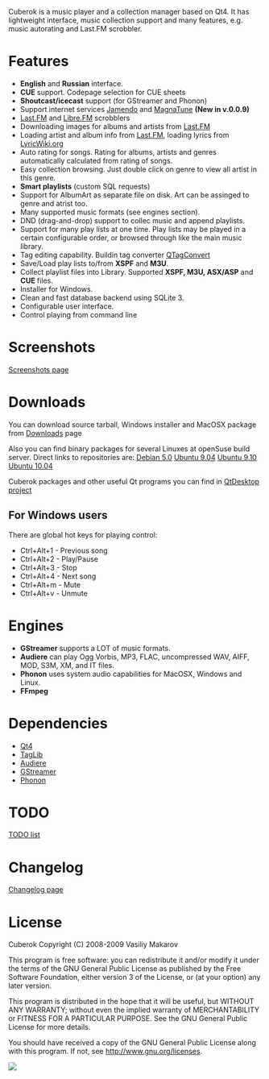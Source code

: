 Cuberok is a music player and a collection manager based on Qt4. It has lightweight interface, music collection support and many features, e.g. music autorating and Last.FM scrobbler.

# Features #
  * **English** and **Russian** interface.
  * **CUE** support. Codepage selection for CUE sheets
  * **Shoutcast/icecast** support (for GStreamer and Phonon)
  * Support internet services [Jamendo](http://www.jamendo.com/) and [MagnaTune](http://magnatune.com/) **(New in v.0.0.9)**
  * [Last.FM](http://www.lastfm.com/) and [Libre.FM](http://libre.fm/) scrobblers
  * Downloading images for albums and artists from [Last.FM](http://www.lastfm.com/)
  * Loading artist and album info from [Last.FM](http://www.lastfm.com/), loading lyrics from [LyricWiki.org](http://lyricwiki.org/)
  * Auto rating for songs. Rating for albums, artists and genres automatically calculated from rating of songs.
  * Easy collection browsing. Just double click on genre to view all artist in this genre.
  * **Smart playlists** (custom SQL requests)
  * Support for AlbumArt as separate file on disk. Art can be assinged to genre and atrist too.
  * Many supported music formats (see engines section).
  * DND (drag-and-drop) support to collec music and append playlists.
  * Support for many play lists at one time. Play lists may be played in a certain configurable order, or browsed through like the main music library.
  * Tag editing capability. Buildin tag converter [QTagConvert](http://sourceforge.net/projects/qtagconvert/)
  * Save/Load play lists to/from **XSPF** and **M3U**.
  * Collect playlist files into Library. Supported **XSPF, M3U, ASX/ASP** and **CUE** files.
  * Installer for Windows.
  * Clean and fast database backend using SQLite 3.
  * Configurable user interface.
  * Control playing from command line

# Screenshots #
[Screenshots page](https://sites.google.com/site/cuberok/home/screenshot)

# Downloads #
You can download source tarball, Windows installer and MacOSX package from [Downloads](http://code.google.com/p/cuberok/downloads/list) page

Also you can find binary packages for several Linuxes at openSuse build server.
Direct links to repositories are:
[Debian 5.0](http://download.opensuse.org/repositories/home://DrMoriarty/Debian_5.0)
[Ubuntu 9.04](http://download.opensuse.org/repositories/home://DrMoriarty/xUbuntu_9.04)
[Ubuntu 9.10](http://download.opensuse.org/repositories/home://DrMoriarty/xUbuntu_9.10)
[Ubuntu 10.04](http://download.opensuse.org/repositories/home://DrMoriarty/xUbuntu_10.04)

Cuberok packages and other useful Qt programs you can find in [QtDesktop project](http://download.opensuse.org/repositories/home://TI_Eugene://QtDesktop/)

## For Windows users ##

There are global hot keys for playing control:

  * Ctrl+Alt+1 - Previous song
  * Ctrl+Alt+2 - Play/Pause
  * Ctrl+Alt+3 - Stop
  * Ctrl+Alt+4 - Next song
  * Ctrl+Alt+m - Mute
  * Ctrl+Alt+v - Unmute

# Engines #
  * **GStreamer** supports a LOT of music formats.
  * **Audiere** can play Ogg Vorbis, MP3, FLAC, uncompressed WAV, AIFF, MOD, S3M, XM, and IT files.
  * **Phonon** uses system audio capabilities for MacOSX, Windows and Linux.
  * **FFmpeg**

# Dependencies #
  * [Qt4](http://trolltech.com/products/qt/)
  * [TagLib](http://developer.kde.org/~wheeler/taglib.html)
  * [Audiere](http://audiere.sourceforge.net/)
  * [GStreamer](http://gstreamer.freedesktop.org/)
  * [Phonon](http://phonon.kde.org/)

# TODO #
[TODO list](https://sites.google.com/site/cuberok/home/todo)

# Changelog #
[Changelog page](https://sites.google.com/site/cuberok/home/changelog)

# License #

Cuberok Copyright (C) 2008-2009 Vasiliy Makarov

This program is free software: you can redistribute it and/or modify it under the terms of the GNU General Public License as published by the Free Software Foundation, either version 3 of the License, or (at your option) any later version.

This program is distributed in the hope that it will be useful, but WITHOUT ANY WARRANTY; without even the implied warranty of MERCHANTABILITY or FITNESS FOR A PARTICULAR PURPOSE. See the GNU General Public License for more details.

You should have received a copy of the GNU General Public License along with this program. If not, see http://www.gnu.org/licenses.

[![](http://s02.flagcounter.com/count/R6w/bg=FFFFFF/txt=000000/border=CCCCCC/columns=2/maxflags=12/viewers=0/labels=1/pageviews=1/nonsense=something_that_ends_with.png)](http://s02.flagcounter.com/more/R6w)
